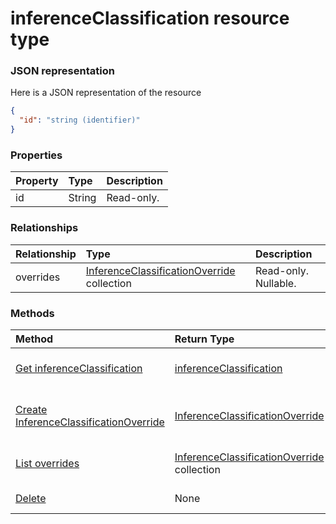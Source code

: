 # inferenceClassification resource type



### JSON representation

Here is a JSON representation of the resource

<!-- {
  "blockType": "resource",
  "optionalProperties": [
    "overrides"
  ],
  "@odata.type": "microsoft.graph.inferenceclassification"
}-->

```json
{
  "id": "string (identifier)"
}

```
### Properties
| Property	   | Type	|Description|
|:---------------|:--------|:----------|
|id|String| Read-only.|

### Relationships
| Relationship | Type	|Description|
|:---------------|:--------|:----------|
|overrides|[InferenceClassificationOverride](inferenceclassificationoverride.md) collection| Read-only. Nullable.|

### Methods

| Method		   | Return Type	|Description|
|:---------------|:--------|:----------|
|[Get inferenceClassification](../api/inferenceclassification_get.md) | [inferenceClassification](inferenceclassification.md) |Read properties and relationships of inferenceClassification object.|
|[Create InferenceClassificationOverride](../api/inferenceclassification_post_overrides.md) |[InferenceClassificationOverride](inferenceclassificationoverride.md)| Create a new InferenceClassificationOverride by posting to the overrides collection.|
|[List overrides](../api/inferenceclassification_list_overrides.md) |[InferenceClassificationOverride](inferenceclassificationoverride.md) collection| Get a InferenceClassificationOverride object collection.|
|[Delete](../api/inferenceclassification_delete.md) | None |Delete inferenceClassification object. |

<!-- uuid: 8fcb5dbc-d5aa-4681-8e31-b001d5168d79
2015-10-25 14:57:30 UTC -->
<!-- {
  "type": "#page.annotation",
  "description": "inferenceClassification resource",
  "keywords": "",
  "section": "documentation",
  "tocPath": ""
}-->